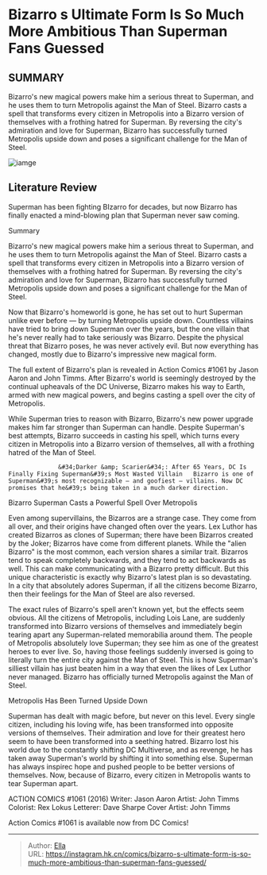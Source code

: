 # Bizarro s Ultimate Form Is So Much More Ambitious Than Superman Fans Guessed


## SUMMARY 



  Bizarro&#39;s new magical powers make him a serious threat to Superman, and he uses them to turn Metropolis against the Man of Steel.   Bizarro casts a spell that transforms every citizen in Metropolis into a Bizarro version of themselves with a frothing hatred for Superman.   By reversing the city&#39;s admiration and love for Superman, Bizarro has successfully turned Metropolis upside down and poses a significant challenge for the Man of Steel.  

![iamge](https://static1.srcdn.com/wordpress/wp-content/uploads/2024/01/bizarro-superman-with-purple-background.jpg)

## Literature Review

Superman has been fighting BIzarro for decades, but now Bizarro has finally enacted a mind-blowing plan that Superman never saw coming.





Summary

  Bizarro&#39;s new magical powers make him a serious threat to Superman, and he uses them to turn Metropolis against the Man of Steel.   Bizarro casts a spell that transforms every citizen in Metropolis into a Bizarro version of themselves with a frothing hatred for Superman.   By reversing the city&#39;s admiration and love for Superman, Bizarro has successfully turned Metropolis upside down and poses a significant challenge for the Man of Steel.  







Now that Bizarro&#39;s homeworld is gone, he has set out to hurt Superman unlike ever before — by turning Metropolis upside down. Countless villains have tried to bring down Superman over the years, but the one villain that he&#39;s never really had to take seriously was Bizarro. Despite the physical threat that Bizarro poses, he was never actively evil. But now everything has changed, mostly due to Bizarro&#39;s impressive new magical form.

The full extent of Bizarro&#39;s plan is revealed in Action Comics #1061 by Jason Aaron and John Timms. After Bizarro&#39;s world is seemingly destroyed by the continual upheavals of the DC Universe, Bizarro makes his way to Earth, armed with new magical powers, and begins casting a spell over the city of Metropolis.

          




While Superman tries to reason with Bizarro, Bizarro&#39;s new power upgrade makes him far stronger than Superman can handle. Despite Superman&#39;s best attempts, Bizarro succeeds in casting his spell, which turns every citizen in Metropolis into a Bizarro version of themselves, all with a frothing hatred of the Man of Steel.

                  &#34;Darker &amp; Scarier&#34;: After 65 Years, DC Is Finally Fixing Superman&#39;s Most Wasted Villain   Bizarro is one of Superman&#39;s most recognizable — and goofiest — villains. Now DC promises that he&#39;s being taken in a much darker direction.   


 Bizarro Superman Casts a Powerful Spell Over Metropolis 
          

Even among supervillains, the Bizarros are a strange case. They come from all over, and their origins have changed often over the years. Lex Luthor has created Bizarros as clones of Superman; there have been Bizarros created by the Joker; Bizarros have come from different planets. While the &#34;alien Bizarro&#34; is the most common, each version shares a similar trait. Bizarros tend to speak completely backwards, and they tend to act backwards as well. This can make communicating with a Bizarro pretty difficult. But this unique characteristic is exactly why Bizarro&#39;s latest plan is so devastating. In a city that absolutely adores Superman, if all the citizens become Bizarro, then their feelings for the Man of Steel are also reversed.




The exact rules of Bizarro&#39;s spell aren&#39;t known yet, but the effects seem obvious. All the citizens of Metropolis, including Lois Lane, are suddenly transformed into Bizarro versions of themselves and immediately begin tearing apart any Superman-related memorabilia around them. The people of Metropolis absolutely love Superman; they see him as one of the greatest heroes to ever live. So, having those feelings suddenly inversed is going to literally turn the entire city against the Man of Steel. This is how Superman&#39;s silliest villain has just beaten him in a way that even the likes of Lex Luthor never managed. Bizarro has officially turned Metropolis against the Man of Steel.



 Metropolis Has Been Turned Upside Down 
          

Superman has dealt with magic before, but never on this level. Every single citizen, including his loving wife, has been transformed into opposite versions of themselves. Their admiration and love for their greatest hero seem to have been transformed into a seething hatred. Bizarro lost his world due to the constantly shifting DC Multiverse, and as revenge, he has taken away Superman&#39;s world by shifting it into something else. Superman has always inspirec hope and pushed people to be better versions of themselves. Now, because of Bizarro, every citizen in Metropolis wants to tear Superman apart.




 ACTION COMICS #1061 (2016)                  Writer: Jason Aaron   Artist: John Timms   Colorist: Rex Lokus   Letterer: Dave Sharpe   Cover Artist: John Timms      



Action Comics #1061 is available now from DC Comics!



---

> Author: [Ella](https://instagram.hk.cn/)  
> URL: https://instagram.hk.cn/comics/bizarro-s-ultimate-form-is-so-much-more-ambitious-than-superman-fans-guessed/  

